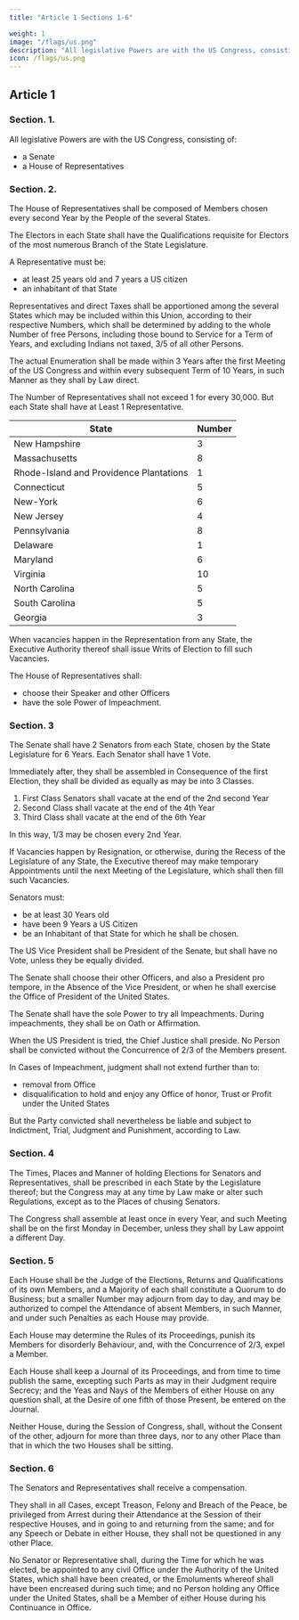 ```yaml
---
title: "Article 1 Sections 1-6"

weight: 1
image: "/flags/us.png"
description: "All legislative Powers are with the US Congress, consisting of a Senate a House of Representatives"
icon: /flags/us.png
---
```



## Article 1

### Section. 1. 

All legislative Powers are with the US Congress, consisting of:
- a Senate
- a House of Representatives

### Section. 2. 

The House of Representatives shall be composed of Members chosen every second Year by the People of the several States. 

The Electors in each State shall have the Qualifications requisite for Electors of the most numerous Branch of the State Legislature.

A Representative must be:
- at least 25 years old and 7 years a US citizen
- an inhabitant of that State 

Representatives and direct Taxes shall be apportioned among the several States which may be included within this Union, according to their respective Numbers, which shall be determined by adding to the whole Number of free Persons, including those bound to Service for a Term of Years, and excluding Indians not taxed, 3/5 of all other Persons. 

The actual Enumeration shall be made within 3 Years after the first Meeting of the US Congress and within every subsequent Term of 10 Years, in such Manner as they shall by Law direct. 

The Number of Representatives shall not exceed 1 for every 30,000. But each State shall have at Least 1 Representative. 

State | Number
--- | ---
New Hampshire | 3
Massachusetts | 8
Rhode-Island and Providence Plantations | 1
Connecticut | 5
New-York | 6
New Jersey | 4
Pennsylvania | 8
Delaware | 1
Maryland | 6
Virginia | 10
North Carolina | 5
South Carolina | 5
Georgia | 3

When vacancies happen in the Representation from any State, the Executive Authority thereof shall issue Writs of Election to fill such Vacancies.

The House of Representatives shall:
- choose their Speaker and other Officers
- have the sole Power of Impeachment. 


### Section. 3

The Senate shall have 2 Senators from each State, chosen by the State Legislature for 6 Years. Each Senator shall have 1 Vote. 

Immediately after, they shall be assembled in Consequence of the first Election, they shall be divided as equally as may be into 3 Classes.

1. First Class Senators shall vacate at the end of the 2nd second Year
2. Second Class shall vacate at the end of the 4th Year
3. Third Class shall vacate at the end of the 6th Year

In this way, 1/3 may be chosen every 2nd Year.

If Vacancies happen by Resignation, or otherwise, during the Recess of the Legislature of any State, the Executive thereof may make temporary Appointments until the next Meeting of the Legislature, which shall then fill such Vacancies. 

Senators must:
- be at least 30 Years old
- have been 9 Years a US Citizen
- be an Inhabitant of that State for which he shall be chosen. 

The US Vice President shall be President of the Senate, but shall have no Vote, unless they be equally divided.

The Senate shall choose their other Officers, and also a President pro tempore, in the Absence of the Vice President, or when he shall exercise the Office of President of the United States. 

The Senate shall have the sole Power to try all Impeachments. During impeachments, they shall be on Oath or Affirmation. 

When the US President is tried, the Chief Justice shall preside. No Person shall be convicted without the Concurrence of 2/3 of the Members present. 

In Cases of Impeachment, judgment shall not extend further than to:
- removal from Office
- disqualification to hold and enjoy any Office of honor, Trust or Profit under the United States

But the Party convicted shall nevertheless be liable and subject to Indictment, Trial, Judgment and Punishment, according to Law.


### Section. 4

The Times, Places and Manner of holding Elections for Senators and Representatives, shall be prescribed in each State by the Legislature thereof; but the Congress may at any time by Law make or alter such Regulations, except as to the Places of chusing Senators. 

The Congress shall assemble at least once in every Year, and such Meeting shall be on the first Monday in December, unless they shall by Law appoint a different Day. 


### Section. 5

Each House shall be the Judge of the Elections, Returns and Qualifications of its own Members, and a Majority of each shall constitute a Quorum to do Business; but a smaller Number may adjourn from day to day, and may be authorized to compel the Attendance of absent Members, in such Manner, and under such Penalties as each House may provide. 

Each House may determine the Rules of its Proceedings, punish its Members for disorderly Behaviour, and, with the Concurrence of 2/3, expel a Member. 

Each House shall keep a Journal of its Proceedings, and from time to time publish the same, excepting such Parts as may in their Judgment require Secrecy; and the Yeas and Nays of the Members of either House on any question shall, at the Desire of one fifth of those Present, be entered on the Journal. 

Neither House, during the Session of Congress, shall, without the Consent of the other, adjourn for more than three days, nor to any other Place than that in which the two Houses shall be sitting. 


### Section. 6

The Senators and Representatives shall receive a compensation<!--  for their Services, to be ascertained by Law, and paid out of the Treasury of the United States -->. 

They shall in all Cases, except Treason, Felony and Breach of the Peace, be privileged from Arrest during their Attendance at the Session of their respective Houses, and in going to and returning from the same; and for any Speech or Debate in either House, they shall not be questioned in any other Place.

No Senator or Representative shall, during the Time for which he was elected, be appointed to any civil Office under the Authority of the United States, which shall have been created, or the Emoluments whereof shall have been encreased during such time; and no Person holding any Office under the United States, shall be a Member of either House during his Continuance in Office. 

